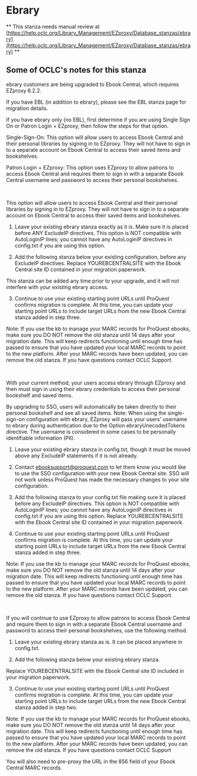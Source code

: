 # Ebrary
** This stanza needs manual review at [https://help.oclc.org/Library_Management/EZproxy/Database_stanzas/ebrary](https://help.oclc.org/Library_Management/EZproxy/Database_stanzas/ebrary) **

## Some of OCLC's notes for this stanza

ebrary customers are being upgraded to Ebook Central, which requires EZproxy 6.2.2.

If you have EBL (in addition to ebrary), please see the EBL stanza page for migration details.

If you have ebrary only (no EBL), first determine if you are using Single Sign On or Patron Login + EZproxy, then follow the steps for that option.

Single-Sign-On: This option will allow users to access Ebook Central and their personal libraries by signing in to EZproxy. They will not have to sign in to a separate account on Ebook Central to access their saved items and bookshelves.

Patron Login + EZproxy: This option uses EZproxy to allow patrons to access Ebook Central and requires them to sign in with a separate Ebook Central username and password to access their personal bookshelves.

&nbsp;

This option will allow users to access Ebook Central and their personal libraries by signing in to EZproxy. They will not have to sign in to a separate account on Ebook Central to access their saved items and bookshelves.

1. Leave your existing ebrary stanza exactly as it is. Make sure it is placed before ANY ExcludeIP directives. This option is NOT compatible with AutoLoginIP lines; you cannot have any AutoLoginIP directives in config.txt if you are using this option.

2. Add the following stanza below your existing configuration, before any ExcludeIP directives. Replace YOUREBCENTRALSITE with the Ebook Central site ID contained in your migration paperwork.

This stanza can be added any time prior to your upgrade, and it will not interfere with your existing ebrary access.

3. Continue to use your existing starting point URLs until ProQuest confirms migration is complete. At this time, you can update your starting point URLs to include target URLs from the new Ebook Central stanza added in step three.

Note:&nbsp;If you use the kb to manage your MARC records for ProQuest ebooks, make sure you DO NOT remove the old stanza until 14 days after your migration date. This will keep redirects functioning until enough time has passed to ensure that you have updated your local MARC records to point to the new platform. After your MARC records have been updated, you can remove the old stanza. If you have questions contact OCLC Support.

&nbsp;

With your current method, your users access ebrary through EZproxy and then must sign in using their ebrary credentials to access their personal bookshelf and saved items.

By upgrading to SSO, users will automatically be taken directly to their personal bookshelf and see all saved items. Note:&nbsp;When using the single-sign-on configuration with ebrary, EZproxy will pass your users' username to ebrary during authentication due to the Option ebraryUnecodedTokens directive. The username is considered in some cases to be personally identifiable information (PII).

1. Leave your existing ebrary stanza in config.txt, though it must be moved above any ExcludeIP statements if it is not already.

2. Contact ebooksupport@proquest.com to let them know you would like to use the SSO configuration with your new Ebook Central site. SSO will not work unless ProQuest has made the necessary changes to your site configuration.

3. Add the following stanza to your config.txt file making sure it is placed before any ExcludeIP directives. This option is NOT compatible with AutoLoginIP lines; you cannot have any AutoLoginIP directives in config.txt if you are using this option. Replace YOUREBCENTRALSITE with the Ebook Central site ID contained in your migration paperwork.

4. Continue to use your existing starting point URLs until ProQuest confirms migration is complete. At this time, you can update your starting point URLs to include target URLs from the new Ebook Central stanza added in step three.

Note:&nbsp;If you use the kb to manage your MARC records for ProQuest ebooks, make sure you DO NOT remove the old stanza until 14 days after your migration date. This will keep redirects functioning until enough time has passed to ensure that you have updated your local MARC records to point to the new platform. After your MARC records have been updated, you can remove the old stanza. If you have questions contact OCLC Support.

&nbsp;

If you will continue to use EZproxy to allow patrons to access Ebook Central and require them to sign in with a separate Ebook Central username and password to access their personal bookshelves, use the following method.

1. Leave your existing ebrary stanza as is. It can be placed anywhere in config.txt.

2. Add the following stanza below your existing ebrary stanza.

Replace YOUREBCENTRALSITE with the Ebook Central site ID included in your migration paperwork.

3. Continue to use your existing starting point URLs until ProQuest confirms migration is complete. At this time, you can update your starting point URLs to include target URLs from the new Ebook Central stanza added in step two.

Note: If you use the kb to manage your MARC records for ProQuest ebooks, make sure you DO NOT remove the old stanza until 14 days after your migration date. This will keep redirects functioning until enough time has passed to ensure that you have updated your local MARC records to point to the new platform. After your MARC records have been updated, you can remove the old stanza. If you have questions contact OCLC Support

You will also need to pre-proxy the URL in the 856 field of your Ebook Central MARC records.

&nbsp;
